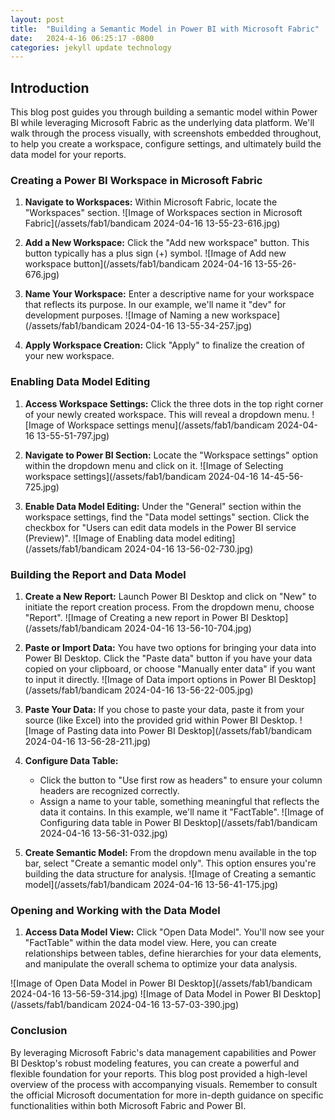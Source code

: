 ```yaml
---
layout: post
title:  "Building a Semantic Model in Power BI with Microsoft Fabric"
date:   2024-4-16 06:25:17 -0800
categories: jekyll update technology
---
```


## Introduction

This blog post guides you through building a semantic model within Power BI while leveraging Microsoft Fabric as the underlying data platform. We'll walk through the process visually, with screenshots embedded throughout, to help you create a workspace, configure settings, and ultimately build the data model for your reports.

### Creating a Power BI Workspace in Microsoft Fabric

1. **Navigate to Workspaces:** Within Microsoft Fabric, locate the "Workspaces" section. ![Image of Workspaces section in Microsoft Fabric](/assets/fab1/bandicam 2024-04-16 13-55-23-616.jpg)

2. **Add a New Workspace:** Click the "Add new workspace" button. This button typically has a plus sign (+) symbol. ![Image of Add new workspace button](/assets/fab1/bandicam 2024-04-16 13-55-26-676.jpg)

3. **Name Your Workspace:** Enter a descriptive name for your workspace that reflects its purpose. In our example, we'll name it "dev" for development purposes. ![Image of Naming a new workspace](/assets/fab1/bandicam 2024-04-16 13-55-34-257.jpg)

4. **Apply Workspace Creation:** Click "Apply" to finalize the creation of your new workspace.

### Enabling Data Model Editing

1. **Access Workspace Settings:** Click the three dots in the top right corner of your newly created workspace. This will reveal a dropdown menu. ![Image of Workspace settings menu](/assets/fab1/bandicam 2024-04-16 13-55-51-797.jpg)

2. **Navigate to Power BI Section:** Locate the "Workspace settings" option within the dropdown menu and click on it. ![Image of Selecting workspace settings](/assets/fab1/bandicam 2024-04-16 14-45-56-725.jpg)

3. **Enable Data Model Editing:** Under the "General" section within the workspace settings, find the "Data model settings" section. Click the checkbox for "Users can edit data models in the Power BI service (Preview)". ![Image of Enabling data model editing](/assets/fab1/bandicam 2024-04-16 13-56-02-730.jpg)

### Building the Report and Data Model

1. **Create a New Report:** Launch Power BI Desktop and click on "New" to initiate the report creation process. From the dropdown menu, choose "Report". ![Image of Creating a new report in Power BI Desktop](/assets/fab1/bandicam 2024-04-16 13-56-10-704.jpg)

2. **Paste or Import Data:** You have two options for bringing your data into Power BI Desktop. Click the "Paste data" button if you have your data copied on your clipboard, or choose "Manually enter data" if you want to input it directly. ![Image of Data import options in Power BI Desktop](/assets/fab1/bandicam 2024-04-16 13-56-22-005.jpg)

3. **Paste Your Data:** If you chose to paste your data, paste it from your source (like Excel) into the provided grid within Power BI Desktop. ![Image of Pasting data into Power BI Desktop](/assets/fab1/bandicam 2024-04-16 13-56-28-211.jpg)

4. **Configure Data Table:** 
    - Click the button to "Use first row as headers" to ensure your column headers are recognized correctly.
    - Assign a name to your table, something meaningful that reflects the data it contains. In this example, we'll name it "FactTable". ![Image of Configuring data table in Power BI Desktop](/assets/fab1/bandicam 2024-04-16 13-56-31-032.jpg)

5. **Create Semantic Model:** From the dropdown menu available in the top bar, select "Create a semantic model only". This option ensures you're building the data structure for analysis. ![Image of Creating a semantic model](/assets/fab1/bandicam 2024-04-16 13-56-41-175.jpg)

### Opening and Working with the Data Model

1. **Access Data Model View:** Click "Open Data Model". You'll now see your "FactTable" within the data model view. Here, you can create relationships between tables, define hierarchies for your data elements, and manipulate the overall schema to optimize your data analysis.


![Image of Open Data Model in Power BI Desktop](/assets/fab1/bandicam 2024-04-16 13-56-59-314.jpg)
![Image of Data Model in Power BI Desktop](/assets/fab1/bandicam 2024-04-16 13-57-03-390.jpg)

### Conclusion

By leveraging Microsoft Fabric's data management capabilities and Power BI Desktop's robust modeling features, you can create a powerful and flexible foundation for your reports. This blog post provided a high-level overview of the process with accompanying visuals. Remember to consult the official Microsoft documentation for more in-depth guidance on specific functionalities within both Microsoft Fabric and Power BI.



